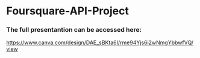 # Foursquare-API-Project

### The full presentantion can be accessed here:

https://www.canva.com/design/DAE_sBKta6I/rme94Yjs6i2wNmgYbbwfVQ/view
